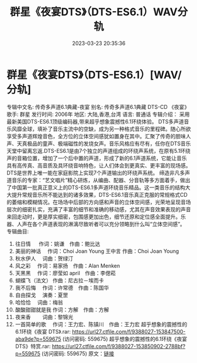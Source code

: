 ﻿---
title: 群星《夜宴DTS》（DTS-ES6.1）WAV分轨
date: 2023-03-23 20:35:36
categories: 原版DTS
tags: 华语中文
---
# 群星《夜宴DTS》（DTS-ES6.1）[WAV/分轨]

专辑中文名: 传奇多声道6.1典藏-夜宴
别名: 传奇多声道6.1典藏 DTS-CD 《夜宴》
歌手: 群星
发行时间: 2006年
地区: 大陆,香港,台湾
语言: 普通话
专辑介绍：
采用最新美国DTS-ES6.1顶级编码器,带来超乎想象震撼性6.1环绕体验。
DTS多声道音乐风靡全球，填补了音乐主流中的空缺，成为另一种格式音乐的里程碑。随心所欲享受多声道辉煌音色，全方位的立体空间感犹如置身在其中。汇聚了传奇的胆味人声、天真极品的童声、极端磁性的发烧女声。音乐风格应有尽有，任你在DTS音乐天堂中留离忘返.DTS-ES6.1是由7个独立的声道组成的环绕声系统，在原有5.1环绕声的音箱位置，增加了一个后中置的声道，形成了新的6.1声道系统，它能让音乐具有高传真、高音质及具环绕音响特色，让人们体会到更真实、更丰富的现场感。DTS是世界上唯一能在家庭影院上实现7个声道输出的环绕声系统。
缔造非凡多声道音乐的专家：“艺文唱片”精心研炼，从编曲、配器、分音轨等多方面着手，做出了中国第一批真正意义上的DTS-ES6.1多声道环绕音乐精品。这一类音乐的结构大大提升常规音乐所不能达到的诸多效果，DTS-ES6.1音乐真正克服的常规格式CD的萎缩和模糊情况。在场场中后部的方向感和声音的立体空间感，光荣地呈现音场层次的细密扎实，充满了丰富的细节和准确的移动感，尤其在声音效果表现的声音来回走动时，更是厚实细密，包围感更加出色，细节还原和定位感全面提升。乐器、人声在各个声道表现的淋漓尽致听者可以充分领略到什么叫“立体空间感”。
专辑曲目:
01. 往日情 　 作词：姚谦　作曲：鲍比达
02. 美丽的神话　 作词：Choi Joan Young 王中言 作曲：Choi Joan Young
03. 秋水伊人　 词曲：贺绿汀
04. 风之彩　 作词：易家扬　作曲：Alan Menken
05. 天黑黑　 作词：廖莹如 april　作曲：李偲菘
06. 蝴蝶飞（法文） 作曲：尼古拉－埃而卡
07. 我不后悔　 作词：许常德　作曲：陈国华
08. 自由探戈　 演奏：夏罡
09. 哈恰恰　 词曲：梅翁
10. 酸酸甜甜就是我 作词：方解　作曲：方解
11. 夜来香　　 词曲：黎锦光
12. 一首简单的歌　 作词：王力宏、陈镇川　作曲：王力宏
超乎想象的震撼性的6.1环绕《夜宴 DTS》.rar: https://url27.ctfile.com/f/9388027-153847500-aba9de?p=559675
(访问密码: 559675)
超乎想象的震撼性的6.1环绕《夜宴 DTS》特赏.rar: https://url27.ctfile.com/f/9388027-153850902-2788bf?p=559675
(访问密码: 559675)
原文：[链接](https://blog.sina.com.cn/s/blog_1647c7e7601031143.html)
